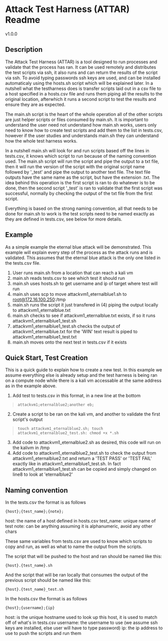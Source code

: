 # Attack Test Harness (ATTAR) Readme
v1.0.0

## Description
The Attack Test Harness (ATTAR) is a tool designed to run processes and validate that the process has ran. It can be used remotely and distributes the test scripts via ssh, it also runs and can return the results of the script via ssh. To avoid typing passwords ssh keys are used, and can be installed automaticaly using the hosts.sh script which will be explained later. In a nutshell what the testharness does is transfer scripts laid out in a csv file to a host specified in a hosts.csv file and runs them piping all the results to the original location, afterwhich it runs a second script to test the results and ensure they are as expected. 

The main.sh script is the heart of the whole operation all of the other scripts are just helper scripts or files consumed by main.sh. It is important to understand the user need not understand how main.sh works, users only need to know how to create test scripts and add them to the list in tests.csv, however if the user studies and understands main.sh they can understand how the whole test harness works. 

In a nutshell main.sh will look for and run scripts based off the lines in tests.csv, it knows which script to run because of the naming convention used. The main.sh script will run the script and pipe the output to a txt file, then it will run the version of the script with the original script name followed by '_test' and pipe the output to another text file. The text file outputs have the same name as the script, but have the extension .txt. The idea behind this operation is the first script is ran to do whatever is to be done, then the second script '_test' is ran to validate that the first script was successful, normally by checking the output of the txt file from the first script.

Everything is based on the strong naming convention, all that needs to be done for main.sh to work is the test scripts need to be named exactly as they are defined in tests.csv, see below for more details. 

## Example
As a simple example the eternal blue attack will be demonstrated. This example will explain every step of the process as the attack runs and is validated. This assumes that the eternal blue attack is the only one listed in the tests.csv file. 

1. User runs main.sh from a location that can reach a kali vm 
2. main.sh reads tests.csv to see which test it should run
3. main.sh uses hosts.sh to get username and ip of target where test will run
4. main.sh uses scp to move attackvm1_eternalblue1.sh to root@172.16.100.250:/tmp
5. main.sh runs the script it just transfered in (4) piping the output locally to attackvm1_eternalblue.txt
6. main.sh checks to see if attackvm1_eternalblue.txt exists, if so it runs attackvm1_eternalblue1_test.sh
7. attackvm1_eternalblue1_test.sh checks the output of attackvm1_eternalblue.txt for the 'WIN' text result is piped to attackvm1_eternalblue1_test.txt
8. main.sh moves onto the next test in tests.csv if it exists

## Quick Start, Test Creation
This is a quick guide to explain how to create a new test. In this example we assume everything else is already setup and the test harness is being ran on a compute node while there is a kali vm accessable at the same address as in the example above. 

1. Add test to tests.csv in this format, in a new line at the bottom

>`attackvm1;eternalblue2;another eb;`

2. Create a script to be ran on the kali vm, and another to validate the first script's output

>`touch attackvm1_eternalblue2.sh; touch attackvm1_eternalblue2_test.sh: chmod +x *.sh`

3. Add code to attackvm1_eternalblue2.sh as desired, this code will run on the kalivm in /tmp
4. Add code to attackvm1_eternalblue2_test.sh to check the output from attackvm1_eternalblue2.txt and return a 'TEST PASS' or 'TEST FAIL' exactly like in attackvm1_eternalblue1_test.sh. In fact attackvm1_eternalblue1_test.sh can be copied and simply changed on line8 to look at 'eternalblue2'

## Naming convention
In the tests.csv the format is as follows

`{host};{test_name};{note};`

host: the name of a host defined in hosts.csv
test_name: unique name of test
note: can be anything assuming it is alphanumeric, avoid any other chars

These same variables from tests.csv are used to know which scripts to copy and run, as well as what to name the output from the scripts. 

The script that will be pushed to the host and ran should be named like this:

`{host}.{test_name}.sh`

And the script that will be ran locally that consumes the output of the previous script should be named like this:

`{host}.{test_name}_test.sh`

In the hosts.csv the format is as follows

`{host};{username};{ip}`

host: is the unique hostname used to look up this host, it is used to match off of what's in tests.csv
username: the username to use (we assume ssh keys are installed, else user will have to type password)
ip: the ip address to use to push the scripts and run them








